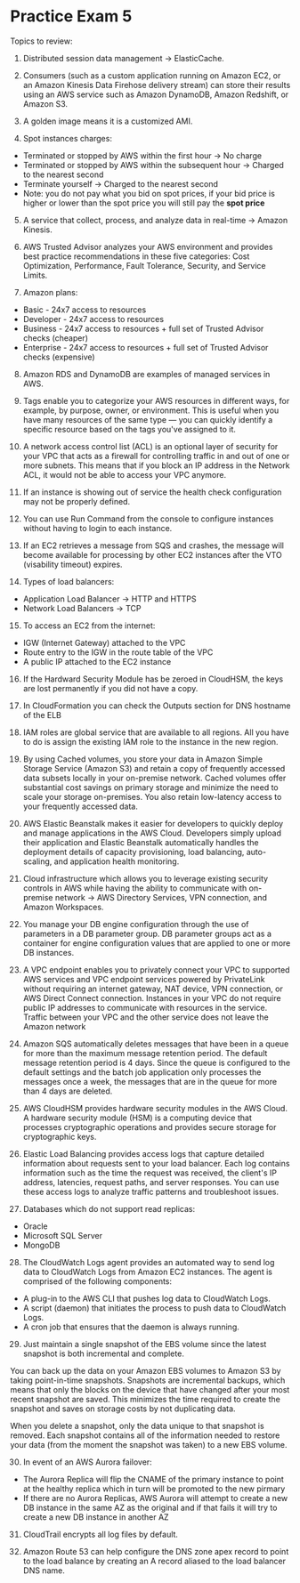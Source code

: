 # Practice Exam 5

Topics to review:

1. Distributed session data management -> ElasticCache.

2. Consumers (such as a custom application running on Amazon EC2, or an Amazon Kinesis Data Firehose delivery stream) can store their results using an AWS service such as Amazon DynamoDB, Amazon Redshift, or Amazon S3.

3. A golden image means it is a customized AMI.

4. Spot instances charges:
  * Terminated or stopped by AWS within the first hour -> No charge
  * Terminated or stopped by AWS within the subsequent hour -> Charged to the nearest second
  * Terminate yourself -> Charged to the nearest second
  * Note: you do not pay what you bid on spot prices, if your bid price is higher or lower than the spot price you will still pay the **spot price**

5. A service that collect, process, and analyze data in real-time -> Amazon Kinesis.

6. AWS Trusted Advisor analyzes your AWS environment and provides best practice recommendations in these five categories: Cost Optimization, Performance, Fault Tolerance, Security, and Service Limits.

7. Amazon plans:
  * Basic - 24x7 access to resources
  * Developer - 24x7 access to resources
  * Business - 24x7 access to resources + full set of Trusted Advisor checks (cheaper)
  * Enterprise - 24x7 access to resources + full set of Trusted Advisor checks (expensive)

8. Amazon RDS and DynamoDB are examples of managed services in AWS.

9. Tags enable you to categorize your AWS resources in different ways, for example, by purpose, owner, or environment. This is useful when you have many resources of the same type — you can quickly identify a specific resource based on the tags you've assigned to it.

10. A network access control list (ACL) is an optional layer of security for your VPC that acts as a firewall for controlling traffic in and out of one or more subnets. This means that if you block an IP address in the Network ACL, it would not be able to access your VPC anymore.

11. If an instance is showing out of service the health check configuration may not be properly defined.

12. You can use Run Command from the console to configure instances without having to login to each instance.

13. If an EC2 retrieves a message from SQS and crashes, the message will become available for processing by other EC2 instances after the VTO (visability timeout) expires.

14. Types of load balancers:
  * Application Load Balancer -> HTTP and HTTPS
  * Network Load Balancers -> TCP

15. To access an EC2 from the internet:
  * IGW (Internet Gateway) attached to the VPC
  * Route entry to the IGW in the route table of the VPC
  * A public IP attached to the EC2 instance

16. If the Hardward Security Module has be zeroed in CloudHSM, the keys are lost permanently if you did not have a copy.

17. In CloudFormation you can check the Outputs section for DNS hostname of the ELB

18. IAM roles are global service that are available to all regions. All you have to do is assign the existing IAM role to the instance in the new region.

19. By using Cached volumes, you store your data in Amazon Simple Storage Service (Amazon S3) and retain a copy of frequently accessed data subsets locally in your on-premise network. Cached volumes offer substantial cost savings on primary storage and minimize the need to scale your storage on-premises. You also retain low-latency access to your frequently accessed data.

20. AWS Elastic Beanstalk makes it easier for developers to quickly deploy and manage applications in the AWS Cloud. Developers simply upload their application and Elastic Beanstalk automatically handles the deployment details of capacity provisioning, load balancing, auto-scaling, and application health monitoring.

21. Cloud infrastructure which allows you to leverage existing security controls in AWS while having the ability to communicate with on-premise network -> AWS Directory Services, VPN connection, and Amazon Workspaces.

22. You manage your DB engine configuration through the use of parameters in a DB parameter group. DB parameter groups act as a container for engine configuration values that are applied to one or more DB instances.

23. A VPC endpoint enables you to privately connect your VPC to supported AWS services and VPC endpoint services powered by PrivateLink without requiring an internet gateway, NAT device, VPN connection, or AWS Direct Connect connection. Instances in your VPC do not require public IP addresses to communicate with resources in the service. Traffic between your VPC and the other service does not leave the Amazon network

24. Amazon SQS automatically deletes messages that have been in a queue for more than the maximum message retention period. The default message retention period is 4 days. Since the queue is configured to the default settings and the batch job application only processes the messages once a week, the messages that are in the queue for more than 4 days are deleted.

25. AWS CloudHSM provides hardware security modules in the AWS Cloud. A hardware security module (HSM) is a computing device that processes cryptographic operations and provides secure storage for cryptographic keys.

26. Elastic Load Balancing provides access logs that capture detailed information about requests sent to your load balancer. Each log contains information such as the time the request was received, the client's IP address, latencies, request paths, and server responses. You can use these access logs to analyze traffic patterns and troubleshoot issues.

27. Databases which do not support read replicas:
  * Oracle
  * Microsoft SQL Server
  * MongoDB

28. The CloudWatch Logs agent provides an automated way to send log data to CloudWatch Logs from Amazon EC2 instances. The agent is comprised of the following components:
  * A plug-in to the AWS CLI that pushes log data to CloudWatch Logs.
  * A script (daemon) that initiates the process to push data to CloudWatch Logs.
  * A cron job that ensures that the daemon is always running.

29. Just maintain a single snapshot of the EBS volume since the latest snapshot is both incremental and complete.

You can back up the data on your Amazon EBS volumes to Amazon S3 by taking point-in-time snapshots. Snapshots are incremental backups, which means that only the blocks on the device that have changed after your most recent snapshot are saved. This minimizes the time required to create the snapshot and saves on storage costs by not duplicating data.

When you delete a snapshot, only the data unique to that snapshot is removed. Each snapshot contains all of the information needed to restore your data (from the moment the snapshot was taken) to a new EBS volume.

30. In event of an AWS Aurora failover:
  * The Aurora Replica will flip the CNAME of the primary instance to point at the healthy replica which in turn will be promoted to the new pirmary
  * If there are no Aurora Replicas, AWS Aurora will attempt to create a new DB instance in the same AZ as the original and if that fails it will try to create a new DB instance in another AZ

31. CloudTrail encrypts all log files by default.

32. Amazon Route 53 can help configure the DNS zone apex record to point to the load balance by creating an A record aliased to the load balancer DNS name.
